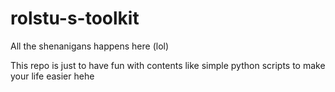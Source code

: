# rolstu-s-toolkit
All the shenanigans happens here (lol)

This repo is just to have fun with contents like simple python scripts to make your life easier hehe
